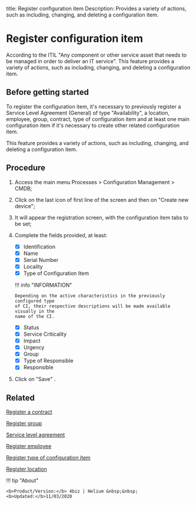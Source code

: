 title: Register configuration item
Description: Provides a variety of actions, such as including, changing, and deleting a configuration item. 

# Register configuration item

According to the ITIL "Any component or other service asset that needs to be managed in order to deliver an IT service".
This feature provides a variety of actions, such as including, changing, and deleting a configuration item.

Before getting started
----------------------

To register the configuration item, it's necessary to previously register a
Service Level Agreement (General) of type "Availability", a location, employee,
group, contract, type of configuration item and at least one main configuration
item if it's necessary to create other related configuration item.

This feature provides a variety of actions, such as including, changing, and 
deleting a configuration item.

Procedure
---------

1.  Access the main menu Processes \>
    Configuration Management \> CMDB;

2.  Click on the last icon of first line of the screen and then on "Create new
    device";

3.  It will appear the registration screen, with the configuration item tabs to
    be set;

4.  Complete the fields provided, at least:

    * [x] Identification
    * [x] Name
    * [x] Serial Number
    * [x] Locality 
    * [x] Type of Configuration Item
    
    !!! info "INFORMATION"
    
        Depending on the active characteristics in the previously configured type 
        of CI, their respective descriptions will be made available visually in the 
        name of the CI.
    
    * [x] Status
    * [x] Service Criticality
    * [x] Impact
    * [x] Urgency
    * [x] Group
    * [x] Type of Responsible
    * [x] Responsible

5.  Click on "Save" .

Related
-------

[Register a contract](/en-us/4biz-helium/additional-features/contract-management/use/register-contract.html)

[Register group](/en-us/4biz-helium/initial-settings/access-settings/user/register-groups.html)

[Service level agreement](/en-us/4biz-helium/processes/service-level/use/service-level-agreement.html)

[Register employee](/en-us/4biz-helium/initial-settings/access-settings/user/register-employee.html)

[Register type of configuration item](/en-us/4biz-helium/processes/configuration/configuration/register-type-ic.html)

[Register location](/en-us/4biz-helium/platform-administration/region-and-language/register-locations.html)

!!! tip "About"

    <b>Product/Version:</b> 4biz | Helium &nbsp;&nbsp;
    <b>Updated:</b>11/03/2020

